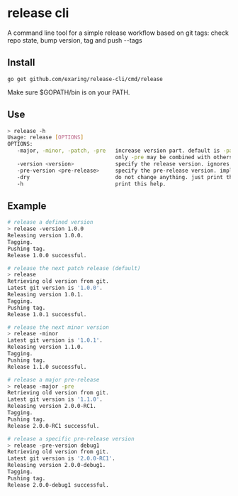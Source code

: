 # release cli
A command line tool for a simple release workflow based on git tags: check repo state, bump version, tag and push --tags

## Install
`go get github.com/exaring/release-cli/cmd/release`

Make sure $GOPATH/bin is on your PATH.

## Use
```bash
> release -h
Usage: release [OPTIONS]
OPTIONS:
   -major, -minor, -patch, -pre   increase version part. default is -patch.
                                  only -pre may be combined with others.
   -version <version>             specify the release version. ignores other version modifiers.
   -pre-version <pre-release>     specify the pre-release version. implies -pre. default is 'RC' (when only -pre is set).
   -dry                           do not change anything. just print the result.
   -h                             print this help.
```

## Example
```bash
# release a defined version
> release -version 1.0.0
Releasing version 1.0.0.
Tagging.
Pushing tag.
Release 1.0.0 successful.

# release the next patch release (default)
> release
Retrieving old version from git.
Latest git version is '1.0.0'.
Releasing version 1.0.1.
Tagging.
Pushing tag.
Release 1.0.1 successful.

# release the next minor version
> release -minor
Latest git version is '1.0.1'.
Releasing version 1.1.0.
Tagging.
Pushing tag.
Release 1.1.0 successful.

# release a major pre-release
> release -major -pre
Retrieving old version from git.
Latest git version is '1.1.0'.
Releasing version 2.0.0-RC1.
Tagging.
Pushing tag.
Release 2.0.0-RC1 successful.

# release a specific pre-release version
> release -pre-version debug1
Retrieving old version from git.
Latest git version is '2.0.0-RC1'.
Releasing version 2.0.0-debug1.
Tagging.
Pushing tag.
Release 2.0.0-debug1 successful.
```
